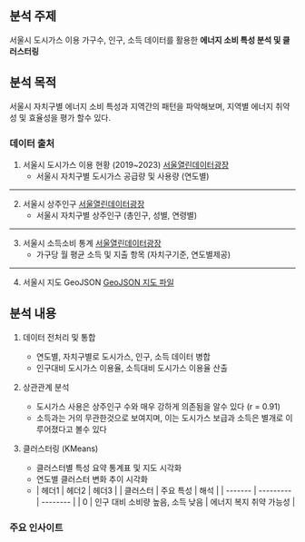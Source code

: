 ## 분석 주제
서울시 도시가스 이용 가구수, 인구, 소득 데이터를 활용한 **에너지 소비 특성 분석 및 클러스터링**

##  분석 목적
서울시 자치구별 에너지 소비 특성과 지역간의 패턴을 파악해보며, 지역별 에너지 취약성 및 효율성을 평가 할수 있다.

### 데이터 출처

1. 서울시 도시가스 이용 현황 (2019~2023)
  [서울열린데이터광장](https://data.seoul.go.kr/dataList/125/S/2/datasetView.do)
    - 서울시 자치구별 도시가스 공급량 및 사용량 (연도별)

---

2. 서울시 상주인구
[서울열린데이터광장](https://data.seoul.go.kr/dataList/OA-22182/S/1/datasetView.do)
    - 서울시 자치구별 상주인구 (총인구, 성별, 연령별)

---

3. 서울시 소득소비 통계
[서울열린데이터광장](http://data.seoul.go.kr/dataList/OA-22167/S/1/datasetView.do)
    - 가구당 월 평균 소득 및 지출 항목 (자치구기준, 연도별제공)

---

4. 서울시 지도 GeoJSON
[GeoJSON 지도 파일](https://raw.githubusercontent.com/southkorea/seoul-maps/master/kostat/2013/json/seoul_municipalities_geo_simple.json)


## 분석 내용

1. 데이터 전처리 및 통합
   - 연도별, 자치구별로 도시가스, 인구, 소득 데이터 병합
   - 인구대비 도시가스 이용율, 소득대비 도시가스 이용율 산출
    
2. 상관관계 분석
   - 도시가스 사용은 상주인구 수와 매우 강하게 의존됨을 알수 있다 (r = 0.91)
   - 소득과는 거의 무관한것으로 보여지며, 이는 도시가스 보급과 소득은 별개로 이루어졌다고 볼수 있다
  
3. 클러스터링 (KMeans)
   - 클러스터별 특성 요약 통계표 및 지도 시각화
   - 연도별 클러스터 변화 추이 시각화
   - | 헤더1 | 헤더2 | 헤더3 |
| 클러스터 | 주요 특성 | 해석 |
| ------- | --------- | -------- |
| 0 | 인구 대비 소비량 높음, 소득 낮음 | 에너지 복지 취약 가능성 |
### 주요 인사이트


